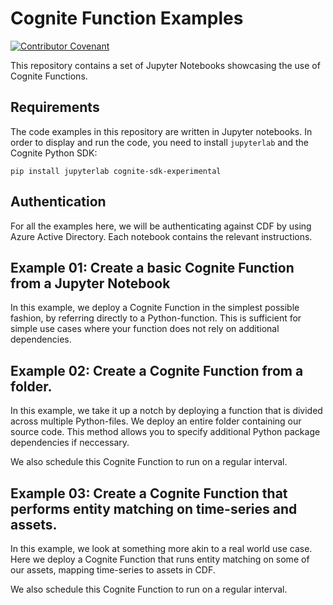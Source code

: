 # Cognite Function Examples

[![Contributor Covenant](https://img.shields.io/badge/Contributor%20Covenant-2.1-4baaaa.svg)](code_of_conduct.md)

This repository contains a set of Jupyter Notebooks showcasing the use of Cognite Functions. 

## Requirements

The code examples in this repository are written in Jupyter notebooks. In order to display and run the code, you need to install `jupyterlab` and the
Cognite Python SDK:

```shell
pip install jupyterlab cognite-sdk-experimental
```

## Authentication

For all the examples here, we will be authenticating against CDF by using Azure
Active Directory. Each notebook contains the relevant instructions.

## Example 01: Create a basic Cognite Function from a Jupyter Notebook

In this example, we deploy a Cognite Function in the simplest possible fashion,
by referring directly to a Python-function. This is sufficient for simple use
cases where your function does not rely on additional dependencies.

## Example 02: Create a Cognite Function from a folder.

In this example, we take it up a notch by deploying a function that is divided
across multiple Python-files. We deploy an entire folder containing our source
code. This method allows you to specify additional Python package dependencies
if neccessary.

We also schedule this Cognite Function to run on a regular interval.

## Example 03: Create a Cognite Function that performs entity matching on time-series and assets.

In this example, we look at something more akin to a real world use case. Here
we deploy a Cognite Function that runs entity matching on some of our assets,
mapping time-series to assets in CDF.

We also schedule this Cognite Function to run on a regular interval.
